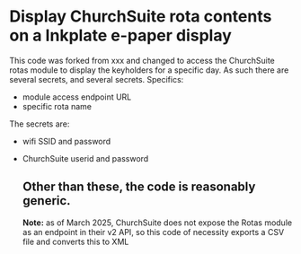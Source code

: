 # Display ChurchSuite rota contents on a Inkplate e-paper display
This code was forked from xxx and changed to access the ChurchSuite rotas module to display the keyholders for a specific day.
As such there are several secrets, and several secrets. Specifics:
- module access endpoint URL
- specific rota name

The secrets are:
- wifi SSID and password
- ChurchSuite userid and password

  Other than these, the code is reasonably generic.
  ---
  **Note:** as of March 2025, ChurchSuite does not expose the Rotas module as an endpoint in their v2 API, so this code of necessity exports a CSV file and converts this to XML
